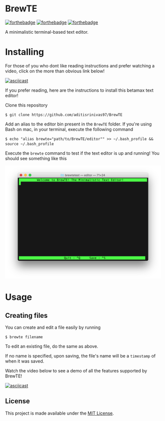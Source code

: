 # BrewTE

[![forthebadge](https://forthebadge.com/images/badges/made-with-c.svg)](https://forthebadge.com)
[![forthebadge](https://forthebadge.com/images/badges/pretty-risque.svg)](https://forthebadge.com)
[![forthebadge](https://forthebadge.com/images/badges/built-with-love.svg)](https://forthebadge.com)

A minimalistic terminal-based text editor.

# Installing 

For those of you who dont like reading instructions and prefer watching a video, click on the more than obvious link below!

[![asciicast](https://asciinema.org/a/YJbgYpy0alQTWEBTsN8FhVCmc.png)](https://asciinema.org/a/YJbgYpy0alQTWEBTsN8FhVCmc)

If you prefer reading, here are the instructions to install this betamax text editor!

Clone this repository

```
$ git clone https://github.com/aditisrinivas97/BrewTE
```

Add an alias to the editor bin present in the `BrewTE` folder. If you're using Bash on mac, in your terminal, execute the following command

```
$ echo "alias brewte="path/to/BrewTE/editor"" >> ~/.bash_profile && source ~/.bash_profile
```

Execute the `brewte` command to test if the text editor is up and running! You should see something like this

![SS](https://github.com/aditisrinivas97/BrewTE/blob/master/extras/ss.png)

# Usage

## Creating files

You can create and edit a file easily by running

```
$ brewte filename
```

To edit an existing file, do the same as above.

If no name is specified, upon saving, the file's name will be a `timestamp` of when it was saved. 

Watch the video below to see a demo of all the features supported by BrewTE!

[![asciicast](https://asciinema.org/a/cG5FGxsM37rKgGeAAxCJOl5F8.png)](https://asciinema.org/a/cG5FGxsM37rKgGeAAxCJOl5F8)

## License

This project is made available under the [MIT License](http://www.opensource.org/licenses/mit-license.php).